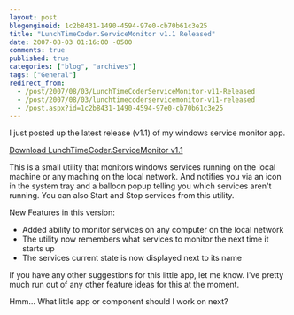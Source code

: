 ```yaml
---
layout: post
blogengineid: 1c2b8431-1490-4594-97e0-cb70b61c3e25
title: "LunchTimeCoder.ServiceMonitor v1.1 Released"
date: 2007-08-03 01:16:00 -0500
comments: true
published: true
categories: ["blog", "archives"]
tags: ["General"]
redirect_from: 
  - /post/2007/08/03/LunchTimeCoderServiceMonitor-v11-Released
  - /post/2007/08/03/lunchtimecoderservicemonitor-v11-released
  - /post.aspx?id=1c2b8431-1490-4594-97e0-cb70b61c3e25
---
```

<!-- more -->

I just posted up the latest release (v1.1) of my windows service monitor app.

<A href="/download/lunchtimecoder/dotNet/WindowsServiceMonitor/">Download LunchTimeCoder.ServiceMonitor v1.1</A>

This is a small utility that monitors windows services running on the local machine or any maching on the local network. And notifies you via an icon in the system tray and a balloon popup telling you which services aren't running. You can also Start and Stop services from this utility.

New Features in this version:
<UL>
<LI>Added ability to monitor services on any computer on the local network</LI>
<LI>The utility now remembers what services to monitor the next time it starts up</LI>
<LI>The services current state is now displayed next to its name</LI></UL>

If you have any other suggestions for this little app, let me know. I've pretty much run out of any other feature ideas for this at the moment.

Hmm... What little app or component should I work on next?
